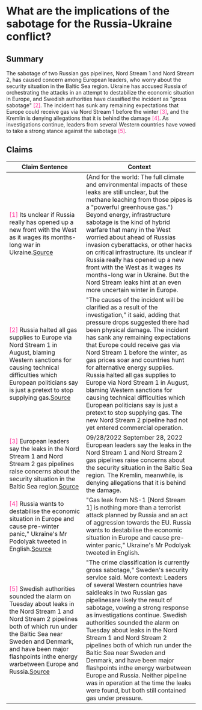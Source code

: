 # What are the implications of the sabotage for the Russia-Ukraine conflict?

## Summary
The sabotage of two Russian gas pipelines, Nord Stream 1 and Nord Stream 2, has caused concern among European leaders, who worry about the security situation in the Baltic Sea region. Ukraine has accused Russia of orchestrating the attacks in an attempt to destabilize the economic situation in Europe, and Swedish authorities have classified the incident as "gross sabotage" <font color=#FF3399>[2]</font>. The incident has sunk any remaining expectations that Europe could receive gas via Nord Stream 1 before the winter <font color=#FF3399>[3]</font>, and the Kremlin is denying allegations that it is behind the damage <font color=#FF3399>[4]</font>. As investigations continue, leaders from several Western countries have vowed to take a strong stance against the sabotage <font color=#FF3399>[5]</font>.

## Claims
| Claim Sentence | Context |
|---|---|
|<font color=#FF3399>[1]</font> Its unclear if Russia really has opened up a new front with the West as it wages its months-long war in Ukraine.<a href="https://www.vox.com/world/2022/9/28/23376356/nord-stream-pipeline-russia-explosions-sabotage" target="_blank">Source</a>| (And for the world: The full climate and environmental impacts of these leaks are still unclear, but the methane leaching from those pipes is a "powerful greenhouse gas.") Beyond energy, infrastructure sabotage is the kind of hybrid warfare that many in the West worried about ahead of Russias invasion cyberattacks, or other hacks on critical infrastructure. Its unclear if Russia really has opened up a new front with the West as it wages its months-long war in Ukraine. But the Nord Stream leaks hint at an even more uncertain winter in Europe.|
|<font color=#FF3399>[2]</font> Russia halted all gas supplies to Europe via Nord Stream 1 in August, blaming Western sanctions for causing technical difficulties which European politicians say is just a pretext to stop supplying gas.<a href="https://www.cnn.com/2022/09/28/energy/nord-stream-pipeline-leaks-sabotage-intl-hnk/index.html" target="_blank">Source</a>| "The causes of the incident will be clarified as a result of the investigation," it said, adding that pressure drops suggested there had been physical damage. The incident has sank any remaining expectations that Europe could receive gas via Nord Stream 1 before the winter, as gas prices soar and countries hunt for alternative energy supplies. Russia halted all gas supplies to Europe via Nord Stream 1 in August, blaming Western sanctions for causing technical difficulties which European politicians say is just a pretext to stop supplying gas. The new Nord Stream 2 pipeline had not yet entered commercial operation.|
|<font color=#FF3399>[3]</font> European leaders say the leaks in the Nord Stream 1 and Nord Stream 2 gas pipelines raise concerns about the security situation in the Baltic Sea region.<a href="https://www.dw.com/en/eu-leaders-say-nord-stream-pipeline-leaks-sabotage/video-63273463" target="_blank">Source</a>| 09/28/2022 September 28, 2022 European leaders say the leaks in the Nord Stream 1 and Nord Stream 2 gas pipelines raise concerns about the security situation in the Baltic Sea region. The Kremlin, meanwhile, is denying allegations that it is behind the damage.|
|<font color=#FF3399>[4]</font> Russia wants to destabilise the economic situation in Europe and cause pre-winter panic," Ukraine's Mr Podolyak tweeted in English.<a href="https://www.bbc.com/news/world-europe-63044747" target="_blank">Source</a>| "Gas leak from NS-1 [Nord Stream 1] is nothing more than a terrorist attack planned by Russia and an act of aggression towards the EU. Russia wants to destabilise the economic situation in Europe and cause pre-winter panic," Ukraine's Mr Podolyak tweeted in English.|
|<font color=#FF3399>[5]</font> Swedish authorities sounded the alarm on Tuesday about leaks in the Nord Stream 1 and Nord Stream 2 pipelines both of which run under the Baltic Sea near Sweden and Denmark, and have been major flashpoints inthe energy warbetween Europe and Russia.<a href="https://www.cnn.com/europe/live-news/russia-ukraine-war-news-09-28-22/h_2b7a4e983db4089f6559f97d9822a944" target="_blank">Source</a>| "The crime classification is currently gross sabotage," Sweden's security service said. More context: Leaders of several Western countries have saidleaks in two Russian gas pipelinesare likely the result of sabotage, vowing a strong response as investigations continue. Swedish authorities sounded the alarm on Tuesday about leaks in the Nord Stream 1 and Nord Stream 2 pipelines both of which run under the Baltic Sea near Sweden and Denmark, and have been major flashpoints inthe energy warbetween Europe and Russia. Neither pipeline was in operation at the time the leaks were found, but both still contained gas under pressure.|

